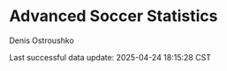 # Advanced Soccer Statistics
Denis Ostroushko

<!-- gfm -->

Last successful data update: 2025-04-24 18:15:28 CST
